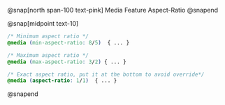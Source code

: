 @snap[north span-100 text-pink]
Media Feature Aspect-Ratio
@snapend

@snap[midpoint text-10]
```css
/* Minimum aspect ratio */
@media (min-aspect-ratio: 8/5)  { ... }

/* Maximum aspect ratio */
@media (max-aspect-ratio: 3/2) { ... }

/* Exact aspect ratio, put it at the bottom to avoid override*/
@media (aspect-ratio: 1/1)  { ... }
```
@snapend